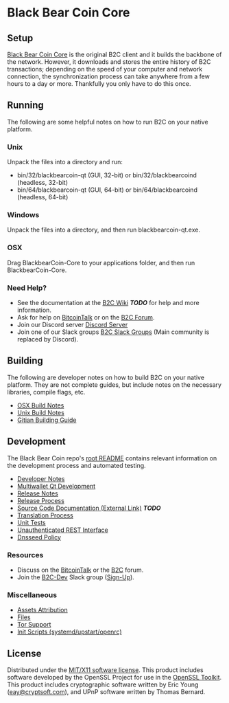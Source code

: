 Black Bear Coin Core
=====================

Setup
---------------------
[Black Bear Coin Core](http://blackbearcoin.org/wallet) is the original B2C client and it builds the backbone of the network. However, it downloads and stores the entire history of B2C transactions; depending on the speed of your computer and network connection, the synchronization process can take anywhere from a few hours to a day or more. Thankfully you only have to do this once.

Running
---------------------
The following are some helpful notes on how to run B2C on your native platform.

### Unix

Unpack the files into a directory and run:

- bin/32/blackbearcoin-qt (GUI, 32-bit) or bin/32/blackbearcoind (headless, 32-bit)
- bin/64/blackbearcoin-qt (GUI, 64-bit) or bin/64/blackbearcoind (headless, 64-bit)

### Windows

Unpack the files into a directory, and then run blackbearcoin-qt.exe.

### OSX

Drag BlackbearCoin-Core to your applications folder, and then run BlackbearCoin-Core.

### Need Help?

* See the documentation at the [B2C Wiki](https://en.bitcoin.it/wiki/Main_Page) ***TODO***
for help and more information.
* Ask for help on [BitcoinTalk](https://bitcointalk.org/index.php?topic=1262920.0) or on the [B2C Forum](http://forum.blackbearcoin.org/).
* Join our Discord server [Discord Server](https://discord.blackbearcoin.org)
* Join one of our Slack groups [B2C Slack Groups](https://blackbearcoin.org/slack-logins/) (Main community is replaced by Discord).

Building
---------------------
The following are developer notes on how to build B2C on your native platform. They are not complete guides, but include notes on the necessary libraries, compile flags, etc.

- [OSX Build Notes](build-osx.md)
- [Unix Build Notes](build-unix.md)
- [Gitian Building Guide](gitian-building.md)

Development
---------------------
The Black Bear Coin repo's [root README](https://github.com/B2C-Project/B2C/blob/master/README.md) contains relevant information on the development process and automated testing.

- [Developer Notes](developer-notes.md)
- [Multiwallet Qt Development](multiwallet-qt.md)
- [Release Notes](release-notes.md)
- [Release Process](release-process.md)
- [Source Code Documentation (External Link)](https://dev.visucore.com/bitcoin/doxygen/) ***TODO***
- [Translation Process](translation_process.md)
- [Unit Tests](unit-tests.md)
- [Unauthenticated REST Interface](REST-interface.md)
- [Dnsseed Policy](dnsseed-policy.md)

### Resources

* Discuss on the [BitcoinTalk](https://bitcointalk.org/index.php?topic=1262920.0) or the [B2C](http://forum.blackbearcoin.org/) forum.
* Join the [B2C-Dev](https://blackbearcoin-dev.slack.com/) Slack group ([Sign-Up](https://blackbearcoin-dev.herokuapp.com/)).

### Miscellaneous
- [Assets Attribution](assets-attribution.md)
- [Files](files.md)
- [Tor Support](tor.md)
- [Init Scripts (systemd/upstart/openrc)](init.md)

License
---------------------
Distributed under the [MIT/X11 software license](http://www.opensource.org/licenses/mit-license.php).
This product includes software developed by the OpenSSL Project for use in the [OpenSSL Toolkit](https://www.openssl.org/). This product includes
cryptographic software written by Eric Young ([eay@cryptsoft.com](mailto:eay@cryptsoft.com)), and UPnP software written by Thomas Bernard.
